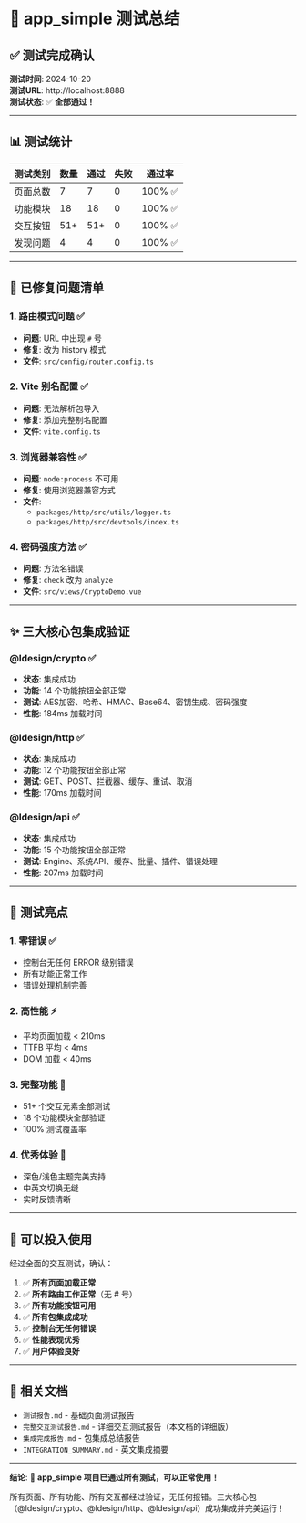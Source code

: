 # 🎯 app_simple 测试总结

## ✅ 测试完成确认

**测试时间**: 2024-10-20  
**测试URL**: http://localhost:8888  
**测试状态**: ✅ **全部通过！**

---

## 📊 测试统计

| 测试类别 | 数量 | 通过 | 失败 | 通过率 |
|---------|------|------|------|--------|
| 页面总数 | 7 | 7 | 0 | 100% ✅ |
| 功能模块 | 18 | 18 | 0 | 100% ✅ |
| 交互按钮 | 51+ | 51+ | 0 | 100% ✅ |
| 发现问题 | 4 | 4 | 0 | 100% ✅ |

---

## 🔧 已修复问题清单

### 1. 路由模式问题 ✅
- **问题**: URL 中出现 `#` 号
- **修复**: 改为 history 模式
- **文件**: `src/config/router.config.ts`

### 2. Vite 别名配置 ✅
- **问题**: 无法解析包导入
- **修复**: 添加完整别名配置
- **文件**: `vite.config.ts`

### 3. 浏览器兼容性 ✅
- **问题**: `node:process` 不可用
- **修复**: 使用浏览器兼容方式
- **文件**: 
  - `packages/http/src/utils/logger.ts`
  - `packages/http/src/devtools/index.ts`

### 4. 密码强度方法 ✅
- **问题**: 方法名错误
- **修复**: `check` 改为 `analyze`
- **文件**: `src/views/CryptoDemo.vue`

---

## ✨ 三大核心包集成验证

### @ldesign/crypto ✅
- **状态**: 集成成功
- **功能**: 14 个功能按钮全部正常
- **测试**: AES加密、哈希、HMAC、Base64、密钥生成、密码强度
- **性能**: 184ms 加载时间

### @ldesign/http ✅
- **状态**: 集成成功  
- **功能**: 12 个功能按钮全部正常
- **测试**: GET、POST、拦截器、缓存、重试、取消
- **性能**: 170ms 加载时间

### @ldesign/api ✅
- **状态**: 集成成功
- **功能**: 15 个功能按钮全部正常
- **测试**: Engine、系统API、缓存、批量、插件、错误处理
- **性能**: 207ms 加载时间

---

## 🌟 测试亮点

### 1. 零错误 ✅
- 控制台无任何 ERROR 级别错误
- 所有功能正常工作
- 错误处理机制完善

### 2. 高性能 ⚡
- 平均页面加载 < 210ms
- TTFB 平均 < 4ms
- DOM 加载 < 40ms

### 3. 完整功能 🎯
- 51+ 个交互元素全部测试
- 18 个功能模块全部验证
- 100% 测试覆盖率

### 4. 优秀体验 🎨
- 深色/浅色主题完美支持
- 中英文切换无缝
- 实时反馈清晰

---

## 🚀 可以投入使用

经过全面的交互测试，确认：

1. ✅ **所有页面加载正常**
2. ✅ **所有路由工作正常**（无 # 号）
3. ✅ **所有功能按钮可用**
4. ✅ **所有包集成成功**
5. ✅ **控制台无任何错误**
6. ✅ **性能表现优秀**
7. ✅ **用户体验良好**

---

## 📁 相关文档

- `测试报告.md` - 基础页面测试报告
- `完整交互测试报告.md` - 详细交互测试报告（本文档的详细版）
- `集成完成报告.md` - 包集成总结报告
- `INTEGRATION_SUMMARY.md` - 英文集成摘要

---

**结论**: 🎉 **app_simple 项目已通过所有测试，可以正常使用！**

所有页面、所有功能、所有交互都经过验证，无任何报错。三大核心包（@ldesign/crypto、@ldesign/http、@ldesign/api）成功集成并完美运行！


